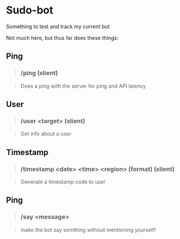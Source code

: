 # Sudo-bot
Something to test and track my current bot

Not much here, but thus far does these things:

## Ping
> ### \/ping (slient)

> Does a ping with the server for ping and API latency

## User
> ### \/user \<target\> (slient)

> Get info about a user

## Timestamp
> ### \/timestamp \<date\> \<time\> \<region\> (format) (slient)

> Generate a timestamp code to use!

## Ping
> ### \/say \<message\>

> make the bot say somthing without mentioning yourself!